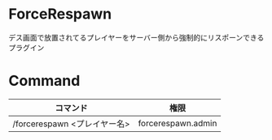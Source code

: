 # ForceRespawn
デス画面で放置されてるプレイヤーをサーバー側から強制的にリスポーンできるプラグイン

# Command
|コマンド|権限|
|---|---|
|/forcerespawn <プレイヤー名>|forcerespawn.admin|
